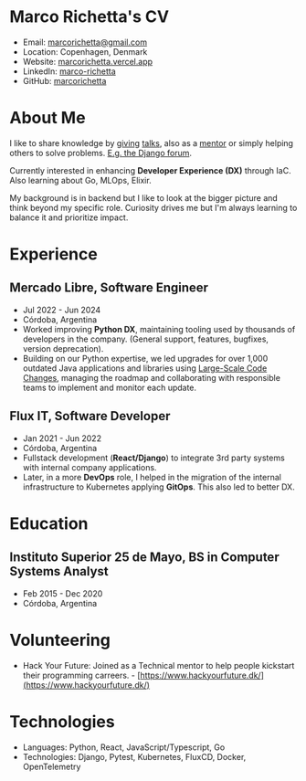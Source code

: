# Marco Richetta's CV

- Email: [marcorichetta@gmail.com](mailto:marcorichetta@gmail.com)
- Location: Copenhagen, Denmark
- Website: [marcorichetta.vercel.app](https://marcorichetta.vercel.app/)
- LinkedIn: [marco-richetta](https://linkedin.com/in/marco-richetta)
- GitHub: [marcorichetta](https://github.com/marcorichetta)


# About Me

I like to share knowledge by [giving](https://www.youtube.com/live/EWofHnNngoc?si=1OpnvzkN-R0NSc2i) [talks](https://www.linkedin.com/in/marco-richetta/overlay/experience/2020463733/multiple-media-viewer/?profileId=ACoAABQf7hUBZUJgMc0bcZABQZwPRzETisnwoTM&treasuryMediaId=1635515512870), also as a [mentor](https://frontend.cafe/mentorias) or simply helping others to solve problems. [E.g. the Django forum](https://forum.djangoproject.com/u/marcorichetta/summary).

Currently interested in enhancing **Developer Experience (DX)** through IaC. Also learning about Go, MLOps, Elixir.

My background is in backend but I like to look at the bigger picture and think beyond my specific role. Curiosity drives me but I'm always learning to balance it and prioritize impact.

# Experience

## Mercado Libre, Software Engineer

- Jul 2022 - Jun 2024
- Córdoba, Argentina
- Worked improving **Python DX**, maintaining tooling used by thousands of developers in the company. (General support, features, bugfixes, version deprecation).
- Building on our Python expertise, we led upgrades for over 1,000 outdated Java applications and libraries using [Large-Scale Code Changes](https://sourcegraph.com/batch-changes), managing the roadmap and collaborating with responsible teams to implement and monitor each update.

## Flux IT, Software Developer

- Jan 2021 - Jun 2022
- Córdoba, Argentina
- Fullstack development (**React/Django**) to integrate 3rd party systems with internal company applications.
- Later, in a more **DevOps** role, I helped in the migration of the internal infrastructure to Kubernetes applying **GitOps**. This also led to better DX.

# Education

## Instituto Superior 25 de Mayo, BS in Computer Systems Analyst

- Feb 2015 - Dec 2020
- Córdoba, Argentina

# Volunteering

- Hack Your Future: Joined as a Technical mentor to help people kickstart their programming carreers. - [https://www.hackyourfuture.dk/](https://www.hackyourfuture.dk/)
# Technologies

- Languages: Python, React, JavaScript/Typescript, Go
- Technologies: Django, Pytest, Kubernetes, FluxCD, Docker, OpenTelemetry
